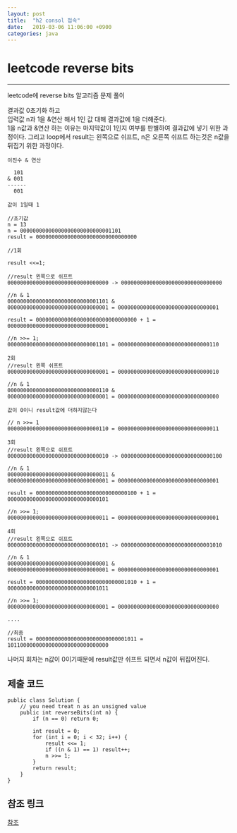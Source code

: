 ```yaml
---
layout: post
title:  "h2 consol 접속"
date:   2019-03-06 11:06:00 +0900
categories: java
---
```


# leetcode reverse bits

---------  

leetcode에 reverse bits 알고리즘 문제 풀이

결과값 0초기화 하고  
입력값 n과 1을 &연산 해서 1인 값 대해 결과값에 1을 더해준다.  
1을 n값과 &연산 하는 이유는 마지막값이 1인지 여부를 판별하여 결과값에 넣기 위한 과정이다.
그리고 loop에서 result는 왼쪽으로 쉬프트, n은 오른쪽 쉬프트 하는것은
n값을 뒤집기 위한 과정이다.

```
이진수 & 연산 

  101 
& 001 
------
  001

값이 1일때 1
```

```
//초기값
n = 13
n = 00000000000000000000000000001101
result = 00000000000000000000000000000000

//1회

result <<=1; 

//result 왼쪽으로 쉬프트
00000000000000000000000000000000 -> 00000000000000000000000000000000

//n & 1
00000000000000000000000000001101 &
00000000000000000000000000000001 = 00000000000000000000000000000001

result = 00000000000000000000000000000000 + 1 = 00000000000000000000000000000001

//n >>= 1;
00000000000000000000000000001101 = 00000000000000000000000000000110
```

```
2회
//result 왼쪽 쉬프트
00000000000000000000000000000001 = 00000000000000000000000000000010

//n & 1
00000000000000000000000000000110 &
00000000000000000000000000000001 = 00000000000000000000000000000000

값이 0이니 result값에 더하지않는다

// n >>= 1
00000000000000000000000000000110 = 00000000000000000000000000000011
```

```
3회
//result 왼쪽으로 쉬프트
00000000000000000000000000000010 -> 00000000000000000000000000000100

//n & 1
00000000000000000000000000000011 &
00000000000000000000000000000001 = 00000000000000000000000000000001

result = 00000000000000000000000000000100 + 1 = 00000000000000000000000000000101

//n >>= 1;
00000000000000000000000000000011 = 00000000000000000000000000000001

```
```
4회
//result 왼쪽으로 쉬프트
00000000000000000000000000000101 -> 00000000000000000000000000001010

//n & 1
00000000000000000000000000000001 &
00000000000000000000000000000001 = 00000000000000000000000000000001

result = 00000000000000000000000000001010 + 1 = 00000000000000000000000000001011

//n >>= 1;
00000000000000000000000000000001 = 00000000000000000000000000000000

....

//최종  
result = 00000000000000000000000000001011 = 10110000000000000000000000000000

```

나머지 회차는 n값이 0이기때문에 result값만 쉬프트 되면서 n값이 뒤집어진다.


 ## 제출 코드 
```
public class Solution {
    // you need treat n as an unsigned value
    public int reverseBits(int n) {
        if (n == 0) return 0;

        int result = 0;
        for (int i = 0; i < 32; i++) {
            result <<= 1;
            if ((n & 1) == 1) result++;
            n >>= 1;
        }
        return result;
    }
}
```


## 참조 링크
[참조](https://leetcode.com/problems/reverse-bits/discuss/54738/Sharing-my-2ms-Java-Solution-with-Explanation)